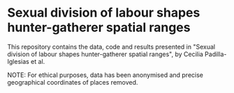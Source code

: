 # Sexual division of labour shapes hunter-gatherer spatial ranges

This repository contains the data, code and results presented in "Sexual division of labour shapes hunter-gatherer spatial ranges", by Cecilia Padilla-Iglesias et al. 

NOTE: For ethical purposes, data has been anonymised and precise geographical coordinates of places removed.
